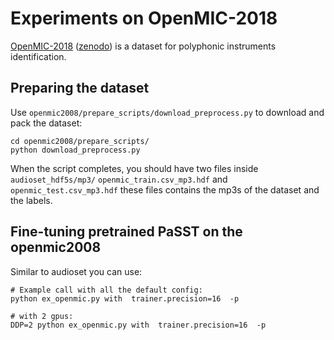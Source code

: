# Experiments on OpenMIC-2018

[OpenMIC-2018](https://github.com/cosmir/openmic-2018) ([zenodo](https://zenodo.org/record/1432913#.W6dPeJNKjOR)) is a dataset for polyphonic instruments identification.



## Preparing the dataset
Use `openmic2008/prepare_scripts/download_preprocess.py` to download and pack the dataset:
```shell
cd openmic2008/prepare_scripts/
python download_preprocess.py
```
When the script completes, you should have two files inside `audioset_hdf5s/mp3/`
 `openmic_train.csv_mp3.hdf` and `openmic_test.csv_mp3.hdf`
these files contains the mp3s of the dataset and the labels.



## Fine-tuning pretrained PaSST on the openmic2008

Similar to audioset you can use:
```shell
# Example call with all the default config:
python ex_openmic.py with  trainer.precision=16  -p 
```

```shell
# with 2 gpus:
DDP=2 python ex_openmic.py with  trainer.precision=16  -p 
```

